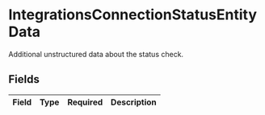 # IntegrationsConnectionStatusEntityData

Additional unstructured data about the status check.


## Fields

| Field       | Type        | Required    | Description |
| ----------- | ----------- | ----------- | ----------- |